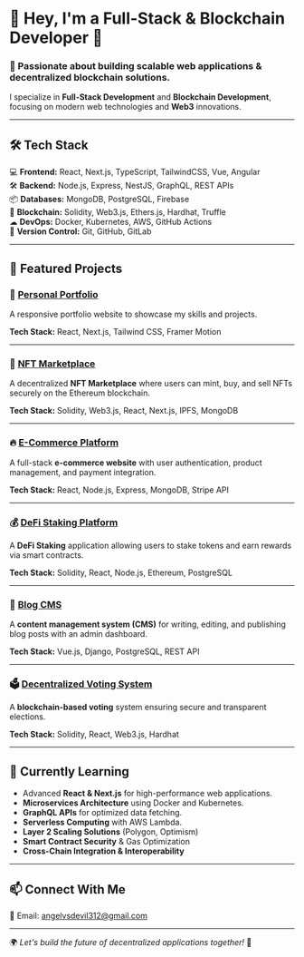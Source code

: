 # 👋 Hey, I'm a Full-Stack & Blockchain Developer 🚀

### 🔗 Passionate about building scalable web applications & decentralized blockchain solutions.

I specialize in **Full-Stack Development** and **Blockchain Development**, focusing on modern web technologies and **Web3** innovations.

---

## 🛠️ Tech Stack

💻 **Frontend:** React, Next.js, TypeScript, TailwindCSS,  Vue,  Angular  
🛠 **Backend:** Node.js, Express, NestJS, GraphQL, REST APIs  
📦 **Databases:** MongoDB, PostgreSQL, Firebase  
🔗 **Blockchain:** Solidity, Web3.js, Ethers.js, Hardhat, Truffle  
☁ **DevOps:** Docker, Kubernetes, AWS, GitHub Actions  
📜 **Version Control:** Git, GitHub, GitLab  

---

## 🚀 Featured Projects

### 🎨 [Personal Portfolio](https://github.com/MK825/portfolio-website)
A responsive portfolio website to showcase my skills and projects.

**Tech Stack:** React, Next.js, Tailwind CSS, Framer Motion

---

### 🔗 [NFT Marketplace](https://github.com/MK825/nft-marketplace-react)
A decentralized **NFT Marketplace** where users can mint, buy, and sell NFTs securely on the Ethereum blockchain.

**Tech Stack:** Solidity, Web3.js, React, Next.js, IPFS, MongoDB  

---

### 🔥 [E-Commerce Platform](https://github.com/MK825/node-react-ecommerce)
A full-stack **e-commerce website** with user authentication, product management, and payment integration.

**Tech Stack:** React, Node.js, Express, MongoDB, Stripe API

---

### 💰 [DeFi Staking Platform](https://github.com/MK825/DeFi-Staking-dApp)
A **DeFi Staking** application allowing users to stake tokens and earn rewards via smart contracts.

**Tech Stack:** Solidity, React, Node.js, Ethereum, PostgreSQL  

---

### 📝 [Blog CMS](https://github.com/MK825/CMS-blog)
A **content management system (CMS)** for writing, editing, and publishing blog posts with an admin dashboard.

**Tech Stack:** Vue.js, Django, PostgreSQL, REST API

---

### 🗳️ [Decentralized Voting System](https://github.com/MK825/Decentralized-voting-system)
A **blockchain-based voting** system ensuring secure and transparent elections.

**Tech Stack:** Solidity, React, Web3.js, Hardhat  

---

## 🌱 Currently Learning
- Advanced **React & Next.js** for high-performance web applications.
- **Microservices Architecture** using Docker and Kubernetes.
- **GraphQL APIs** for optimized data fetching.
- **Serverless Computing** with AWS Lambda.
- **Layer 2 Scaling Solutions** (Polygon, Optimism)
- **Smart Contract Security** & Gas Optimization
- **Cross-Chain Integration & Interoperability**

---

## 📫 Connect With Me  
📧 Email: [angelvsdevil312@gmail.com](mailto:angelvsdevil312@gmail.com)

---

🌍 *Let's build the future of decentralized applications together!* 🚀
